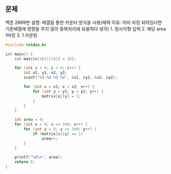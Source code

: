 ## 문제
백준 2669번
설명: 배열을 통한 카운터 방식을 사용(채택 이유: 이미 마킹 되어있다면 기존배열에 영향을 주지 않아 중복처리에 유용하다 생각)
      1. 정사각형 입력
      2. 해당 area 1마킹
      3. 1 카운팅
```c
#include <stdio.h>

int main() {
    int matrix[101][101] = {0}; 

    for (int i = 0; i < 4; i++) {
        int x1, y1, x2, y2;
        scanf("%d %d %d %d", &x1, &y1, &x2, &y2);

        for (int x = x1; x < x2; x++) {
            for (int y = y1; y < y2; y++) {
                matrix[x][y] = 1;
            }
        }
    }

    int area = 0;
    for (int x = 0; x <= 100; x++) {
        for (int y = 0; y <= 100; y++) {
            if (matrix[x][y] == 1)
                area++;
        }
    }

    printf("%d\n", area);
    return 0;
}
```
